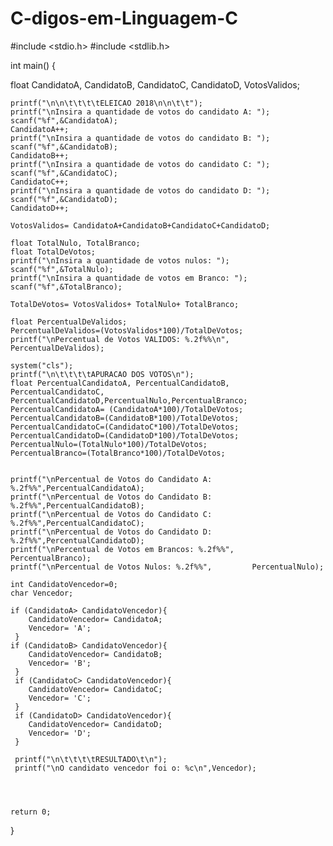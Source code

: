 # C-digos-em-Linguagem-C

#include <stdio.h>
#include <stdlib.h>

int main() { 

float  CandidatoA, CandidatoB, CandidatoC, CandidatoD, VotosValidos; 

	printf("\n\n\t\t\t\tELEICAO 2018\n\n\t\t");
	printf("\nInsira a quantidade de votos do candidato A: ");
	scanf("%f",&CandidatoA);
	CandidatoA++;
	printf("\nInsira a quantidade de votos do candidato B: ");
	scanf("%f",&CandidatoB);
	CandidatoB++;
	printf("\nInsira a quantidade de votos do candidato C: ");
	scanf("%f",&CandidatoC);
	CandidatoC++;
	printf("\nInsira a quantidade de votos do candidato D: ");
	scanf("%f",&CandidatoD);
	CandidatoD++;
	
	VotosValidos= CandidatoA+CandidatoB+CandidatoC+CandidatoD;
	
	float TotalNulo, TotalBranco;
	float TotalDeVotos;
	printf("\nInsira a quantidade de votos nulos: ");
	scanf("%f",&TotalNulo);
	printf("\nInsira a quantidade de votos em Branco: ");
	scanf("%f",&TotalBranco);
	
	TotalDeVotos= VotosValidos+ TotalNulo+ TotalBranco;
	
	float PercentualDeValidos;
	PercentualDeValidos=(VotosValidos*100)/TotalDeVotos;
	printf("\nPercentual de Votos VALIDOS: %.2f%%\n", PercentualDeValidos);
	
	system("cls");
	printf("\n\t\t\t\tAPURACAO DOS VOTOS\n");
	float PercentualCandidatoA, PercentualCandidatoB, PercentualCandidatoC, PercentualCandidatoD,PercentualNulo,PercentualBranco;
	PercentualCandidatoA= (CandidatoA*100)/TotalDeVotos;
	PercentualCandidatoB=(CandidatoB*100)/TotalDeVotos;
	PercentualCandidatoC=(CandidatoC*100)/TotalDeVotos;
	PercentualCandidatoD=(CandidatoD*100)/TotalDeVotos;
	PercentualNulo=(TotalNulo*100)/TotalDeVotos;
	PercentualBranco=(TotalBranco*100)/TotalDeVotos;
	
	
	printf("\nPercentual de Votos do Candidato A: %.2f%%",PercentualCandidatoA);
	printf("\nPercentual de Votos do Candidato B: %.2f%%",PercentualCandidatoB);
	printf("\nPercentual de Votos do Candidato C: %.2f%%",PercentualCandidatoC);
	printf("\nPercentual de Votos do Candidato D: %.2f%%",PercentualCandidatoD);
	printf("\nPercentual de Votos em Brancos: %.2f%%",	  PercentualBranco);
	printf("\nPercentual de Votos Nulos: %.2f%%",	      PercentualNulo);
	
	int CandidatoVencedor=0;
	char Vencedor;
	
	if (CandidatoA> CandidatoVencedor){
		CandidatoVencedor= CandidatoA;
		Vencedor= 'A';							  
	 }
	if (CandidatoB> CandidatoVencedor){
		CandidatoVencedor= CandidatoB;
		Vencedor= 'B';		
	 }
	 if (CandidatoC> CandidatoVencedor){
		CandidatoVencedor= CandidatoC;
		Vencedor= 'C';
	 }
	 if (CandidatoD> CandidatoVencedor){
		CandidatoVencedor= CandidatoD;
		Vencedor= 'D';
     }
     
     printf("\n\t\t\t\tRESULTADO\t\n");
     printf("\nO candidato vencedor foi o: %c\n",Vencedor);
     
    
	
	
	return 0;
}
	 							

